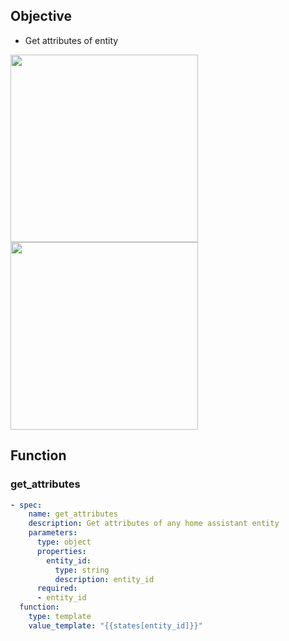 ## Objective
- Get attributes of entity

<img width="300" src="https://github.com/jekalmin/extended_openai_conversation/assets/2917984/5994c7a0-1370-4924-bed8-d2e77ec1d11d">
<img width="300" src="https://github.com/jekalmin/extended_openai_conversation/assets/2917984/177f416e-2194-4a10-a3f6-39a94da942ce">

## Function

### get_attributes
```yaml
- spec:
    name: get_attributes
    description: Get attributes of any home assistant entity
    parameters:
      type: object
      properties:
        entity_id:
          type: string
          description: entity_id
      required:
      - entity_id
  function:
    type: template
    value_template: "{{states[entity_id]}}"
```